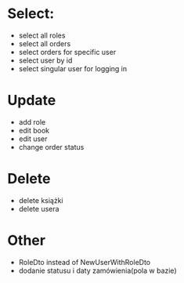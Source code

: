 # Select:
- select all roles
- select all orders
- select orders for specific user
- select user by id
- select singular user for logging in

# Update
- add role
- edit book
- edit user
- change order status

# Delete
- delete książki
- delete usera

# Other
- RoleDto instead of NewUserWithRoleDto
- dodanie statusu i daty zamówienia(pola w bazie)